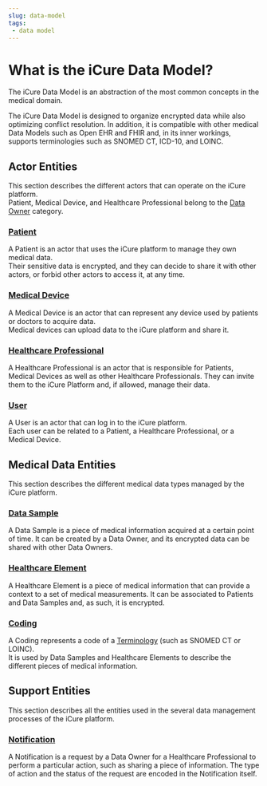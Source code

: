 ```yaml
---
slug: data-model
tags:
 - data model
---
```

# What is the iCure Data Model?

The iCure Data Model is an abstraction of the most common concepts in the medical domain. 

The iCure Data Model is designed to organize encrypted data while also optimizing conflict resolution. 
In addition, it is compatible with other medical Data Models such as Open EHR and FHIR and, in its inner workings, supports 
terminologies such as SNOMED CT, ICD-10, and LOINC.

## Actor Entities
This section describes the different actors that can operate on the iCure platform.  
Patient, Medical Device, and Healthcare Professional belong to the [Data Owner](/sdks/glossary#data-owner) category.

### [Patient](/sdks/explanations/data-model/patient)
A Patient is an actor that uses the iCure platform to manage they own medical data.  
Their sensitive data is encrypted, and they can decide to share it with other actors, or forbid other actors to access it, at any time.

### [Medical Device](/sdks/explanations/data-model/medical-device)
A Medical Device is an actor that can represent any device used by patients or doctors to acquire data.  
Medical devices can upload data to the iCure platform and share it.

### [Healthcare Professional](/sdks/explanations/data-model/healthcare-professional)
A Healthcare Professional is an actor that is responsible for Patients, Medical Devices as well as other Healthcare Professionals.
They can invite them to the iCure Platform and, if allowed, manage their data.

### [User](/sdks/explanations/data-model/user)
A User is an actor that can log in to the iCure platform.  
Each user can be related to a Patient, a Healthcare Professional, or a Medical Device.

## Medical Data Entities
This section describes the different medical data types managed by the iCure platform.

### [Data Sample](/sdks/explanations/data-model/data-sample)
A Data Sample is a piece of medical information acquired at a certain point of time. 
It can be created by a Data Owner, and its encrypted data can be shared with other Data Owners.

### [Healthcare Element](/sdks/explanations/data-model/healthcare-element)
A Healthcare Element is a piece of medical information that can provide a context to a set of medical measurements.
It can be associated to Patients and Data Samples and, as such, it is encrypted.

### [Coding](/sdks/explanations/data-model/coding)
A Coding represents a code of a [Terminology](/sdks/glossary#terminologies) (such as SNOMED CT or LOINC).  
It is used by Data Samples and Healthcare Elements to describe the different pieces of medical information. 

## Support Entities
This section describes all the entities used in the several data management processes of the iCure platform.

### [Notification](/sdks/explanations/data-model/notification)
A Notification is a request by a Data Owner for a Healthcare Professional to perform a particular action, such as sharing a piece of information.
The type of action and the status of the request are encoded in the Notification itself.
